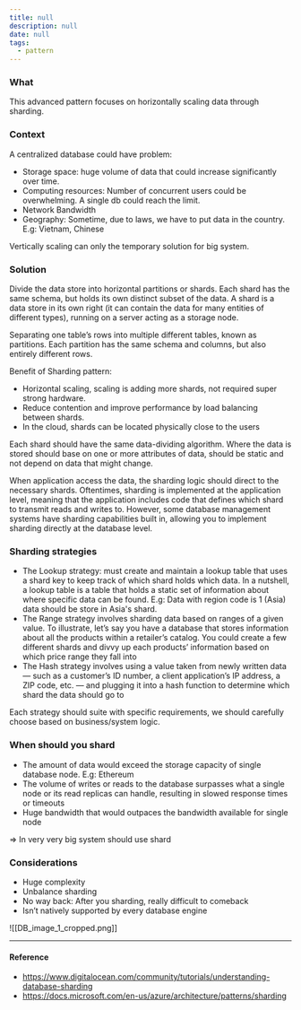 ```yaml
---
title: null
description: null
date: null
tags:
  - pattern
---
```


### What

This advanced pattern focuses on horizontally scaling data through sharding.

### Context

A centralized database could have problem:

- Storage space: huge volume of data that could increase significantly over time.
- Computing resources: Number of concurrent users could be overwhelming. A single db could reach the limit.
- Network Bandwidth
- Geography: Sometime, due to laws, we have to put data in the country. E.g: Vietnam, Chinese

Vertically scaling can only the temporary solution for big system.

### Solution

Divide the data store into horizontal partitions or shards. Each shard has the same schema, but holds its own distinct subset of the data. A shard is a data store in its own right (it can contain the data for many entities of different types), running on a server acting as a storage node.

Separating one table’s rows into multiple different tables, known as partitions. Each partition has the same schema and columns, but also entirely different rows.

Benefit of Sharding pattern:

- Horizontal scaling, scaling is adding more shards, not required super strong hardware.
- Reduce contention and improve performance by load balancing between shards.
- In the cloud, shards can be located physically close to the users

Each shard should have the same data-dividing algorithm. Where the data is stored should base on one or more attributes of data, should be static and not depend on data that might change.

When application access the data, the sharding logic should direct to the necessary shards. Oftentimes, sharding is implemented at the application level, meaning that the application includes code that defines which shard to transmit reads and writes to. However, some database management systems have sharding capabilities built in, allowing you to implement sharding directly at the database level.

### Sharding strategies

- The Lookup strategy: must create and maintain a lookup table that uses a shard key to keep track of which shard holds which data. In a nutshell, a lookup table is a table that holds a static set of information about where specific data can be found. E.g: Data with region code is 1 (Asia) data should be store in Asia's shard.
- The Range strategy involves sharding data based on ranges of a given value. To illustrate, let’s say you have a database that stores information about all the products within a retailer’s catalog. You could create a few different shards and divvy up each products’ information based on which price range they fall into
- The Hash strategy involves using a value taken from newly written data — such as a customer’s ID number, a client application’s IP address, a ZIP code, etc. — and plugging it into a hash function to determine which shard the data should go to

Each strategy should suite with specific requirements, we should carefully choose based on business/system logic.

### When should you shard

- The amount of data would exceed the storage capacity of single database node. E.g: Ethereum
- The volume of writes or reads to the database surpasses what a single node or its read replicas can handle, resulting in slowed response times or timeouts
- Huge bandwidth that would outpaces the bandwidth available for single node

=> In very very big system should use shard

### Considerations

- Huge complexity
- Unbalance sharding
- No way back: After you sharding, really difficult to comeback
- Isn’t natively supported by every database engine

![[DB_image_1_cropped.png]]

---

#### Reference

- https://www.digitalocean.com/community/tutorials/understanding-database-sharding
- https://docs.microsoft.com/en-us/azure/architecture/patterns/sharding
